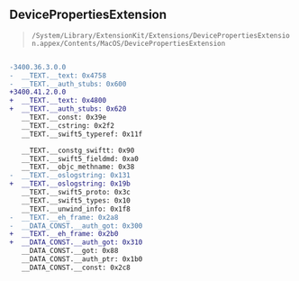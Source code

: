 ## DevicePropertiesExtension

> `/System/Library/ExtensionKit/Extensions/DevicePropertiesExtension.appex/Contents/MacOS/DevicePropertiesExtension`

```diff

-3400.36.3.0.0
-  __TEXT.__text: 0x4758
-  __TEXT.__auth_stubs: 0x600
+3400.41.2.0.0
+  __TEXT.__text: 0x4800
+  __TEXT.__auth_stubs: 0x620
   __TEXT.__const: 0x39e
   __TEXT.__cstring: 0x2f2
   __TEXT.__swift5_typeref: 0x11f

   __TEXT.__constg_swiftt: 0x90
   __TEXT.__swift5_fieldmd: 0xa0
   __TEXT.__objc_methname: 0x38
-  __TEXT.__oslogstring: 0x131
+  __TEXT.__oslogstring: 0x19b
   __TEXT.__swift5_proto: 0x3c
   __TEXT.__swift5_types: 0x10
   __TEXT.__unwind_info: 0x1f8
-  __TEXT.__eh_frame: 0x2a8
-  __DATA_CONST.__auth_got: 0x300
+  __TEXT.__eh_frame: 0x2b0
+  __DATA_CONST.__auth_got: 0x310
   __DATA_CONST.__got: 0x88
   __DATA_CONST.__auth_ptr: 0x1b0
   __DATA_CONST.__const: 0x2c8

```

